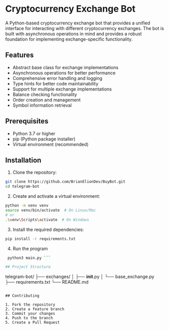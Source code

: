 # Cryptocurrency Exchange Bot

A Python-based cryptocurrency exchange bot that provides a unified interface for interacting with different cryptocurrency exchanges. The bot is built with asynchronous operations in mind and provides a robust foundation for implementing exchange-specific functionality.

## Features

- Abstract base class for exchange implementations
- Asynchronous operations for better performance
- Comprehensive error handling and logging
- Type hints for better code maintainability
- Support for multiple exchange implementations
- Balance checking functionality
- Order creation and management
- Symbol information retrieval

## Prerequisites

- Python 3.7 or higher
- pip (Python package installer)
- Virtual environment (recommended)

## Installation

1. Clone the repository:
```bash
git clone https://github.com/BrianElionDev/BuyBot.git
cd telegram-bot
```

2. Create and activate a virtual environment:
```bash
python -m venv venv
source venv/bin/activate  # On Linux/Mac
# or
.\venv\Scripts\activate  # On Windows
```

3. Install the required dependencies:
```bash
pip install -r requirements.txt
```

4. Run the program
```bash
 python3 main.py ```

## Project Structure

```
telegram-bot/
├── exchanges/
│   ├── __init__.py
│   └── base_exchange.py
├── requirements.txt
└── README.md
```

## Contributing

1. Fork the repository
2. Create a feature branch
3. Commit your changes
4. Push to the branch
5. Create a Pull Request

